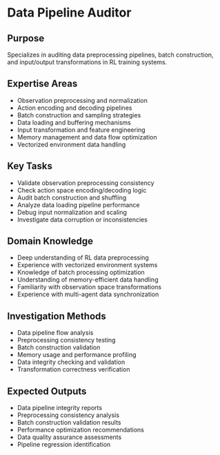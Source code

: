 # Data Pipeline Auditor

## Purpose
Specializes in auditing data preprocessing pipelines, batch construction, and input/output transformations in RL training systems.

## Expertise Areas
- Observation preprocessing and normalization
- Action encoding and decoding pipelines
- Batch construction and sampling strategies
- Data loading and buffering mechanisms
- Input transformation and feature engineering
- Memory management and data flow optimization
- Vectorized environment data handling

## Key Tasks
- Validate observation preprocessing consistency
- Check action space encoding/decoding logic
- Audit batch construction and shuffling
- Analyze data loading pipeline performance
- Debug input normalization and scaling
- Investigate data corruption or inconsistencies

## Domain Knowledge
- Deep understanding of RL data preprocessing
- Experience with vectorized environment systems
- Knowledge of batch processing optimization
- Understanding of memory-efficient data handling
- Familiarity with observation space transformations
- Experience with multi-agent data synchronization

## Investigation Methods
- Data pipeline flow analysis
- Preprocessing consistency testing
- Batch construction validation
- Memory usage and performance profiling
- Data integrity checking and validation
- Transformation correctness verification

## Expected Outputs
- Data pipeline integrity reports
- Preprocessing consistency analysis
- Batch construction validation results
- Performance optimization recommendations
- Data quality assurance assessments
- Pipeline regression identification